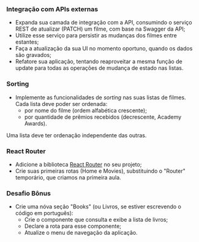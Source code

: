 ### Integração com APIs externas

- Expanda sua camada de integração com a API, consumindo o serviço REST de atualizar (PATCH) um filme, com base na Swagger da API;
- Utilize esse serviço para persistir as mudanças dos filmes entre estantes;
- Faça a atualização da sua UI no momento oportuno, quando os dados são gravados;
- Refatore sua aplicação, tentando reaproveitar a mesma função de update para todas as operações de mudança de estado nas listas.

### Sorting

- Implemente as funcionalidades de *sorting* nas suas listas de filmes. Cada lista deve poder ser ordenada:
  - por nome do filme (ordem alfabética crescente);
  - por quantidade de prêmios recebidos (decrescente, Academy Awards).

Uma lista deve ter ordenação independente das outras.

### React Router

- Adicione a biblioteca [React Router](https://reactrouter.com/web/guides/quick-start) no seu projeto;
- Crie suas primeiras rotas (Home e Movies), substituindo o "Router" temporário, que criamos na primeira aula.

### Desafio Bônus

- Crie uma nóva seção "Books" (ou Livros, se estiver escrevendo o código em português):
  - Crie o componente que consulta e exibe a lista de livros;
  - Declare a rota para esse componente;
  - Atualize o menu de navegação da aplicação.